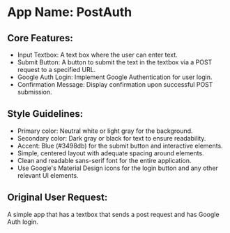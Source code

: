 # **App Name**: PostAuth

## Core Features:

- Input Textbox: A text box where the user can enter text.
- Submit Button: A button to submit the text in the textbox via a POST request to a specified URL.
- Google Auth Login: Implement Google Authentication for user login.
- Confirmation Message: Display confirmation upon successful POST submission.

## Style Guidelines:

- Primary color: Neutral white or light gray for the background.
- Secondary color: Dark gray or black for text to ensure readability.
- Accent: Blue (#3498db) for the submit button and interactive elements.
- Simple, centered layout with adequate spacing around elements.
- Clean and readable sans-serif font for the entire application.
- Use Google's Material Design icons for the login button and any other relevant UI elements.

## Original User Request:
A simple app that has a textbox that sends a post request and has Google Auth login.
  